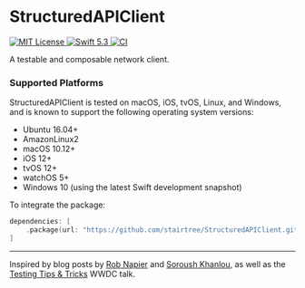 # StructuredAPIClient

<a href="LICENSE">
    <img src="https://img.shields.io/badge/license-MIT-brightgreen.svg" alt="MIT License">
</a>
<a href="https://swift.org">
    <img src="https://img.shields.io/badge/swift-5.3-brightgreen.svg" alt="Swift 5.3">
</a>
<a href="https://github.com/stairtree/StructuredAPIClient/actions">
    <img src="https://github.com/stairtree/StructuredAPIClient/workflows/test/badge.svg" alt="CI">
</a>

A testable and composable network client.

### Supported Platforms

StructuredAPIClient is tested on macOS, iOS, tvOS, Linux, and Windows, and is known to support the following operating system versions:

* Ubuntu 16.04+
* AmazonLinux2
* macOS 10.12+
* iOS 12+
* tvOS 12+
* watchOS 5+
* Windows 10 (using the latest Swift development snapshot)

To integrate the package:

```swift
dependencies: [
    .package(url: "https://github.com/stairtree/StructuredAPIClient.git", from: "1.0.0")
]
```

---

Inspired by blog posts by [Rob Napier](https://robnapier.net) and [Soroush Khanlou](http://khanlou.com), as well as the [Testing Tips & Tricks](https://developer.apple.com/videos/play/wwdc2018/417/) WWDC talk. 
